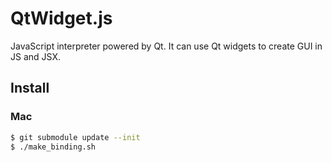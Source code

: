 QtWidget.js
=====================

JavaScript interpreter powered by Qt.
It can use Qt widgets to create GUI in JS and JSX.

Install
--------------

### Mac

```sh
$ git submodule update --init
$ ./make_binding.sh
```
